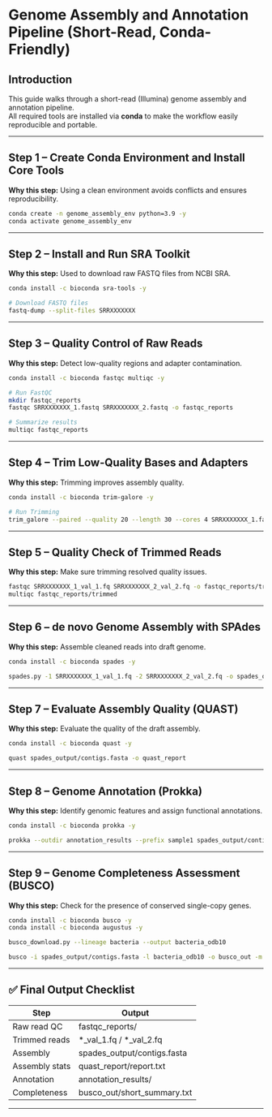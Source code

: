 # Genome Assembly and Annotation Pipeline (Short-Read, Conda-Friendly)

## Introduction  
This guide walks through a short-read (Illumina) genome assembly and annotation pipeline.  
All required tools are installed via **conda** to make the workflow easily reproducible and portable.

---

## Step 1 – Create Conda Environment and Install Core Tools  
**Why this step:** Using a clean environment avoids conflicts and ensures reproducibility.

```bash
conda create -n genome_assembly_env python=3.9 -y
conda activate genome_assembly_env
```

---

## Step 2 – Install and Run SRA Toolkit  
**Why this step:** Used to download raw FASTQ files from NCBI SRA.

```bash
conda install -c bioconda sra-tools -y

# Download FASTQ files
fastq-dump --split-files SRRXXXXXXX
```

---

## Step 3 – Quality Control of Raw Reads  
**Why this step:** Detect low-quality regions and adapter contamination.

```bash
conda install -c bioconda fastqc multiqc -y

# Run FastQC
mkdir fastqc_reports
fastqc SRRXXXXXXX_1.fastq SRRXXXXXXX_2.fastq -o fastqc_reports

# Summarize results
multiqc fastqc_reports
```

---

## Step 4 – Trim Low-Quality Bases and Adapters  
**Why this step:** Trimming improves assembly quality.

```bash
conda install -c bioconda trim-galore -y

# Run Trimming
trim_galore --paired --quality 20 --length 30 --cores 4 SRRXXXXXXX_1.fastq SRRXXXXXXX_2.fastq
```

---

## Step 5 – Quality Check of Trimmed Reads  
**Why this step:** Make sure trimming resolved quality issues.

```bash
fastqc SRRXXXXXXX_1_val_1.fq SRRXXXXXXX_2_val_2.fq -o fastqc_reports/trimmed
multiqc fastqc_reports/trimmed
```

---

## Step 6 – de novo Genome Assembly with SPAdes  
**Why this step:** Assemble cleaned reads into draft genome.

```bash
conda install -c bioconda spades -y

spades.py -1 SRRXXXXXXX_1_val_1.fq -2 SRRXXXXXXX_2_val_2.fq -o spades_output --threads 8
```

---

## Step 7 – Evaluate Assembly Quality (QUAST)  
**Why this step:** Evaluate the quality of the draft assembly.

```bash
conda install -c bioconda quast -y

quast spades_output/contigs.fasta -o quast_report
```

---

## Step 8 – Genome Annotation (Prokka)  
**Why this step:** Identify genomic features and assign functional annotations.

```bash
conda install -c bioconda prokka -y

prokka --outdir annotation_results --prefix sample1 spades_output/contigs.fasta
```

---

## Step 9 – Genome Completeness Assessment (BUSCO)  
**Why this step:** Check for the presence of conserved single-copy genes.

```bash
conda install -c bioconda busco -y
conda install -c bioconda augustus -y

busco_download.py --lineage bacteria --output bacteria_odb10

busco -i spades_output/contigs.fasta -l bacteria_odb10 -o busco_out -m genome --cpu 8
```

---

## ✅ Final Output Checklist

| Step               | Output                               |
|--------------------|--------------------------------------|
| Raw read QC        | fastqc_reports/                      |
| Trimmed reads      | *_val_1.fq / *_val_2.fq              |
| Assembly           | spades_output/contigs.fasta          |
| Assembly stats     | quast_report/report.txt              |
| Annotation         | annotation_results/                  |
| Completeness       | busco_out/short_summary.txt          |

---
